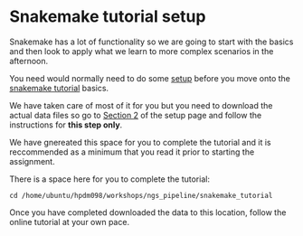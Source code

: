 # Snakemake tutorial setup

Snakemake has a lot of functionality so we are going to start with the basics and then look to apply what we learn to more complex scenarios in the afternoon.

You need would normally need to do some [setup](http://snakemake.readthedocs.io/en/stable/tutorial/setup.html "snakemake tutorial setup") before you move onto the [snakemake tutorial](http://snakemake.readthedocs.io/en/stable/tutorial/basics.html) basics.

We have taken care of most of it for you but you need to download the actual data files so go to [Section 2](http://snakemake.readthedocs.io/en/stable/tutorial/setup.html#step-2-preparing-a-working-directory) of the setup page and follow the instructions for **this step only**. 
 
We have gnereated this space for you to complete the tutorial and it is reccommended as a minimum that you read it prior to starting the assignment.

There is a space here for you to complete the tutorial:

    cd /home/ubuntu/hpdm098/workshops/ngs_pipeline/snakemake_tutorial

Once you have completed downloaded the data to this location, follow the online tutorial at your own pace.



